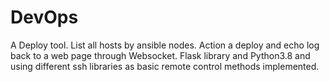 # DevOps
A Deploy tool. List all hosts by ansible nodes. Action a deploy and echo log back to a web page through Websocket. Flask library and Python3.8 and using different ssh libraries as basic remote control methods implemented. 
